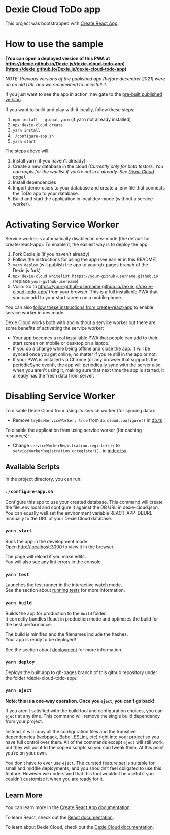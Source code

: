 # Dexie Cloud ToDo app

This project was bootstrapped with [Create React App](https://github.com/facebook/create-react-app).

# How to use the sample

**[You can open a deployed version of this PWA at https://dexie.github.io/Dexie.js/dexie-cloud-todo-app](https://dexie.github.io/Dexie.js/dexie-cloud-todo-app)**

*NOTE: Previous versions of the published app (before december 2021) were on an old URL and we recommend to uninstall it.*

If you just want to see the app in action, navigate to the [pre-built published version](https://dexie.github.io/Dexie.js/dexie-cloud-todo-app/).

If you want to build and play with it locally, follow these steps:

1. `npm install --global yarn` (if yarn not already installed)
2. `npx dexie-cloud create`
3. `yarn install`
4. `./configure-app.sh`
5. `yarn start`

The steps above will:

1. Install yarn (if you haven't already)
2. Create a new database in the cloud *(Currently only for beta testers. You can apply for the waitlist if you're not in it already. See [Dexie Cloud page](https://dexie.org/cloud/))*.
3. Install dependencies
4. Import demo-users to your database and create a .env file that connects the ToDo app to your database.
5. Build and start the application in local dev-mode (without a service worker).

# Activating Service Worker

Service worker is automatically disabled in dev-mode (the default for create-react-app). To enable it, the easiest way is to deploy the app:

1. Fork Dexie.js (if you haven't already)
2. Follow the instructions for using the app (see earlier in this README)
3. `yarn deploy` (will publish the app to your gh-pages branch of the Dexie.js fork)
4. `npx dexie-cloud whitelist https://your-github-username.github.io` (replace `your-github-username`)
5. Voila: Go to https://your-github-username.github.io/Dexie.js/dexie-cloud-todo-app/ from your browser. This is a full installable PWA that you can add to your start screen on a mobile phone.

You can also [follow these instructions from create-react-app](https://create-react-app.dev/docs/making-a-progressive-web-app/#offline-first-considerations) to enable service worker in dev mode.

Dexie Cloud works both with and without a service worker but there are some benefits of activating the service worker:

* Your app becomes a real installable PWA that people can add to their start screen on mobile or desktop on a laptop.
* If you do a change while being offline and close the app. It will be synced once you get online, no matter if you're still in the app or not.
* If your PWA is installed via Chrome (or any browser that supports the periodicSync event), the app will periodically sync with the server also when you aren't using it, making sure that next time the app is started, it already has the fresh data from server.

# Disabling Service Worker

To disable Dexie Cloud from using its service worker (for syncing data):
* Remove `tryUseServiceWorker: true` from `db.cloud.configure()` in [db.ts](https://github.com/dfahlander/Dexie.js/blob/master/samples/dexie-cloud-todo-app/src/models/db.ts)

To disable the application from using service worker (for caching resources):
* Change `serviceWorkerRegistration.register();` to `serviceWorkerRegistration.unregister();` in [index.tsx](https://github.com/dfahlander/Dexie.js/blob/master/samples/dexie-cloud-todo-app/src/index.tsx)

## Available Scripts

In the project directory, you can run:

### `./configure-app.sh`

Configure this app to use your created database.
This command will create the file .env.local and configure it against the DB URL in dexie-cloud.json.
You can equally well set the environment variable REACT_APP_DBURL manually to the URL of your
Dexie Cloud database.

### `yarn start`

Runs the app in the development mode.\
Open [http://localhost:3000](http://localhost:3000) to view it in the browser.

The page will reload if you make edits.\
You will also see any lint errors in the console.

### `yarn test`

Launches the test runner in the interactive watch mode.\
See the section about [running tests](https://facebook.github.io/create-react-app/docs/running-tests) for more information.

### `yarn build`

Builds the app for production to the `build` folder.\
It correctly bundles React in production mode and optimizes the build for the best performance.

The build is minified and the filenames include the hashes.\
Your app is ready to be deployed!

See the section about [deployment](https://facebook.github.io/create-react-app/docs/deployment) for more information.

### `yarn deploy`

Deploys the built app to gh-pages branch of this github repository under the folder /dexie-cloud-todo-app/.

### `yarn eject`

**Note: this is a one-way operation. Once you `eject`, you can’t go back!**

If you aren’t satisfied with the build tool and configuration choices, you can `eject` at any time. This command will remove the single build dependency from your project.

Instead, it will copy all the configuration files and the transitive dependencies (webpack, Babel, ESLint, etc) right into your project so you have full control over them. All of the commands except `eject` will still work, but they will point to the copied scripts so you can tweak them. At this point you’re on your own.

You don’t have to ever use `eject`. The curated feature set is suitable for small and middle deployments, and you shouldn’t feel obligated to use this feature. However we understand that this tool wouldn’t be useful if you couldn’t customize it when you are ready for it.

## Learn More

You can learn more in the [Create React App documentation](https://facebook.github.io/create-react-app/docs/getting-started).

To learn React, check out the [React documentation](https://reactjs.org/).

To learn about Dexie Cloud, check out the [Dexie Cloud documentation](https://dexie.org/cloud/docs/).
